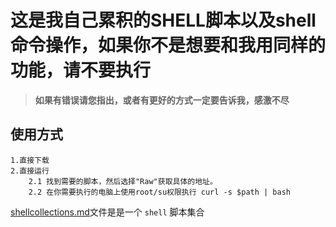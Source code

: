 # 这是我自己累积的SHELL脚本以及shell命令操作，如果你不是想要和我用同样的功能，请不要执行

>**如果有错误请您指出，或者有更好的方式一定要告诉我，感激不尽**

## 使用方式

    1.直接下载
    2.直接运行
        2.1 找到需要的脚本，然后选择"Raw"获取具体的地址。
        2.2 在你需要执行的电脑上使用root/su权限执行 curl -s $path | bash

[shellcollections.md](./shellcollections.md)文件是是一个 `shell` 脚本集合
